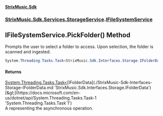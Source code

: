 #### [StrixMusic.Sdk](./index.md 'index')
### [StrixMusic.Sdk.Services.StorageService](./StrixMusic-Sdk-Services-StorageService.md 'StrixMusic.Sdk.Services.StorageService').[IFileSystemService](./StrixMusic-Sdk-Services-StorageService-IFileSystemService.md 'StrixMusic.Sdk.Services.StorageService.IFileSystemService')
## IFileSystemService.PickFolder() Method
Prompts the user to select a folder to access. Upon selection, the folder is scanned and ingested.  
```csharp
System.Threading.Tasks.Task<StrixMusic.Sdk.Interfaces.Storage.IFolderData?> PickFolder();
```
#### Returns
[System.Threading.Tasks.Task&lt;](https://docs.microsoft.com/en-us/dotnet/api/System.Threading.Tasks.Task-1 'System.Threading.Tasks.Task`1')[IFolderData](./StrixMusic-Sdk-Interfaces-Storage-IFolderData.md 'StrixMusic.Sdk.Interfaces.Storage.IFolderData')[&gt;](https://docs.microsoft.com/en-us/dotnet/api/System.Threading.Tasks.Task-1 'System.Threading.Tasks.Task`1')  
<placeholder>A <see cref="T:System.Threading.Tasks.Task" /> representing the asynchronous operation.</placeholder>  
